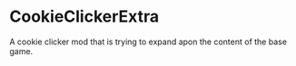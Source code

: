 # CookieClickerExtra
A cookie clicker mod that is trying to expand apon the content of the base game. 
